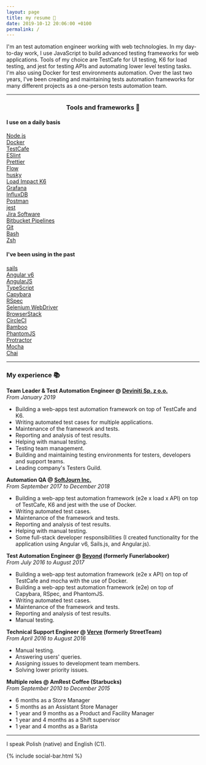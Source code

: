 ```yaml
---
layout: page
title: my resume 📃
date: 2019-10-12 20:06:00 +0100
permalink: /
---
```


I'm an test automation engineer working with web technologies. In my day-to-day work, I use JavaScript to build advanced testing frameworks for web applications. Tools of my choice are TestCafe for UI testing, K6 for load testing, and jest for testing APIs and automating lower level testing tasks. I'm also using Docker for test environments automation. Over the last two years, I've been creating and maintaining tests automation frameworks for many different projects as a one-person tests automation team.

---

<center><h3>Tools and frameworks 🧰</h3></center>

<div class="flex-container">
  <div class="skills-container">
    <h4>I use on a daily basis</h4>
    <div class="flex-container">
        <a href="https://github.com/nodejs/node"><div class="skill">Node.js</div></a>
        <a href="https://github.com/DevExpress/testcafe"><div class="skill">Docker</div></a>
        <a href="https://github.com/loadimpact/k6"><div class="skill">TestCafe</div></a>
        <a href="https://github.com/grafana/grafana"><div class="skill">ESlint</div></a>
        <a href="https://github.com/eslint/eslint"><div class="skill">Prettier</div></a>
        <a href="https://github.com/facebook/flow"><div class="skill">Flow</div></a>
        <a href="https://github.com/facebook/jest"><div class="skill">husky</div></a>
        <a href="https://github.com/influxdata/influxdb"><div class="skill">Load Impact K6</div></a>
        <a href="https://www.docker.com/products/docker-engine"><div class="skill">Grafana</div></a>
        <a href="https://github.com/typicode/husky"><div class="skill">InfluxDB</div></a>
        <a href="https://www.getpostman.com"><div class="skill">Postman</div></a>
        <a href="https://www.atlassian.com/software/bamboo"><div class="skill">jest</div></a>
        <a href="https://www.atlassian.com/software/jira"><div class="skill">Jira Software</div></a>
        <a href="https://bitbucket.org/product/features/pipelines"><div class="skill">Bitbucket Pipelines</div></a>
        <a href="https://git-scm.com"><div class="skill">Git</div></a>
        <a href="https://www.gnu.org/software/bash/"><div class="skill">Bash</div></a>
        <a href="https://www.zsh.org"><div class="skill">Zsh</div></a>
    </div>
  </div>
  <div class="skills-container">
    <h4>I've been using in the past</h4>
    <div class="flex-container">
        <a href="https://github.com/balderdashy/sails"><div class="skill-green">sails</div></a>
        <a href="https://github.com/angular/angular"><div class="skill-green">Angular v6</div></a>
        <a href="https://github.com/angular/angular.js"><div class="skill-green">AngularJS</div></a>
        <a href="http://www.typescriptlang.org"><div class="skill-green">TypeScript</div></a>
        <a href="https://github.com/teamcapybara/capybara"><div class="skill-green">Capybara</div></a>
        <a href="https://github.com/rspec/rspec"><div class="skill-green">RSpec</div></a>
        <a href="https://www.seleniumhq.org/projects/webdriver/"><div class="skill-green">Selenium WebDriver</div></a>
        <a href="https://www.browserstack.com"><div class="skill-green">BrowserStack</div></a>
        <a href="https://circleci.com"><div class="skill-green">CircleCI</div></a>
        <a href="https://github.com/prettier/prettier"><div class="skill-green">Bamboo</div></a>
        <a href="https://github.com/ariya/phantomjs"><div class="skill-green">PhantomJS</div></a>
        <a href="https://github.com/angular/protractor"><div class="skill-green">Protractor</div></a>
        <a href="https://github.com/mochajs/mocha"><div class="skill-green">Mocha</div></a>
        <a href="https://github.com/chaijs/chai"><div class="skill-green">Chai</div></a>
    </div>
  </div>
</div>

---

### My experience 📚
**Team Leader & Test Automation Engineer @ [Deviniti Sp. z o.o.](https://deviniti.com)**  
*From January 2019*  
- Building a web-apps test automation framework on top of TestCafe and K6.
- Writing automated test cases for multiple applications.
- Maintenance of the framework and tests.
- Reporting and analysis of test results.
- Helping with manual testing.
- Testing team management.
- Building and maintaining testing environments for testers, developers and support teams.
- Leading company's Testers Guild.

**Automation QA @ [SoftJourn Inc.](https://softjourn.com)**  
*From September 2017 to December 2018*  
- Building a web-app test automation framework (e2e x load x API) on top of TestCafe, K6 and jest with the use of Docker.
- Writing automated test cases.
- Maintenance of the framework and tests.
- Reporting and analysis of test results.
- Helping with manual testing.
- Some full-stack developer responsibilities (I created functionality for the application using Angular v6, Sails.js, and Angular.js).

**Test Automation Engineer @ [Beyond](https://beyond.life) (formerly Funerlabooker)**  
*From July 2016 to August 2017*  
- Building a web-app test automation framework (e2e x API) on top of TestCafe and mocha with the use of Docker.
- Building a web-app test automation framework (e2e) on top of Capybara, RSpec, and PhantomJS.
- Writing automated test cases.
- Maintenance of the framework and tests.
- Reporting and analysis of test results.
- Manual testing.

**Technical Support Engineer @ [Verve](https://onverve.com) (formerly StreetTeam)**  
*From April 2016 to August 2016*  
- Manual testing.
- Answering users' queries.
- Assigning issues to development team members.
- Solving lower priority issues.

**Multiple roles @ AmRest Coffee (Starbucks)**  
*From September 2010 to December 2015*  
- 6 months as a Store Manager
- 5 months as an Assistant Store Manager
- 1 year and 9 months as a Product and Facility Manager
- 1 year and 4 months as a Shift supervisor
- 1 year and 4 months as a Barista

---

I speak Polish (native) and English (C1).

{% include social-bar.html %}
